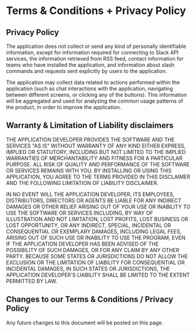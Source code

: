 # Terms &amp; Conditions + Privacy Policy


## Privacy Policy


The application does not collect or send any kind of personally identifiable information, except
for information required for connecting to Slack API services, the information retrieved from RSS
feed, contact information for teams who have installed the application, and information about
slash commands and requests sent explicitly by users to the application.


The application may collect data related to actions performed within the application (such as
chat interactions with the application, navigating between different screens, or clicking any
of the buttons). This information will be aggregated and used for analyzing the common usage
patterns of the product, in order to improve the application.



## Warranty &amp; Limitation of Liability disclaimers</h3>

THE APPLICATION DEVELOPER PROVIDES THE SOFTWARE AND THE SERVICES "AS IS" WITHOUT WARRANTY OF ANY KIND
EITHER EXPRESS, IMPLIED OR STATUTORY, INCLUDING BUT NOT LIMITED TO THE IMPLIED WARRANTIES OF MERCHANTABILITY
AND FITNESS FOR A PARTICULAR PURPOSE. ALL RISK OF QUALITY AND PERFORMANCE OF THE SOFTWARE OR SERVICES
REMAINS WITH YOU. BY INSTALLING OR USING THIS APPLICATION, YOU AGREE TO THE TERMS PROVIDED IN THIS
DISCLAIMER AND THE FOLLOWING LIMITATION OF LIABILITY DISCLAIMER.

IN NO EVENT WILL THE APPLICATION DEVELOPER, ITS EMPLOYEES, DISTRIBUTORS, DIRECTORS OR AGENTS BE LIABLE FOR
ANY INDIRECT DAMAGES OR OTHER RELIEF ARISING OUT OF YOUR USE OR INABILITY TO USE THE SOFTWARE OR SERVICES
INCLUDING, BY WAY OF ILLUSTRATION AND NOT LIMITATION, LOST PROFITS, LOST BUSINESS OR LOST OPPORTUNITY,
OR ANY INDIRECT, SPECIAL, INCIDENTAL OR CONSEQUENTIAL OR EXEMPLARY DAMAGES, INCLUDING LEGAL FEES, ARISING
OUT OF SUCH USE OR INABILITY TO USE THE PROGRAM, EVEN IF THE APPLICATION DEVELOPER HAS BEEN ADVISED OF THE
POSSIBILITY OF SUCH DAMAGES, OR FOR ANY CLAIM BY ANY OTHER PARTY. BECAUSE SOME STATES OR JURISDICTIONS DO
NOT ALLOW THE EXCLUSION OR THE LIMITATION OF LIABILITY FOR CONSEQUENTIAL OR INCIDENTAL DAMAGES, IN SUCH
STATES OR JURISDICTIONS, THE APPLICATION DEVELOPER'S LIABILITY SHALL BE LIMITED TO THE EXTENT PERMITTED BY
LAW.

## Changes to our Terms &amp; Conditions / Privacy Policy

Any future changes to this document will be posted on this page.
